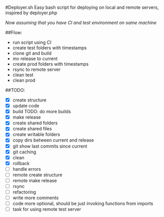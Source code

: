 #Deployer.sh
Easy bash script for deploying on local and remote servers, inspired by deployer.php

*Now assuming that you have CI and test environment on same machine*

##Flow:
 * run script using CI
 * create test folders with timestamps
 * clone git and build
 * mv release to current
 * create prod folders with timestamps
 * rsync to remote server
 * clean test
 * clean prod

##TODO:
- [x] create structure
- [x] update code
- [x] build TODO: do more builds
- [x] make release
- [x] create shared folders
- [x] create shared files
- [x] create writable folders
- [x] copy dirs between current and release
- [x] git show last commits since current
- [x] git caching
- [x] clean
- [x] rollback
- [ ] handle errors
- [ ] remote create structure
- [ ] remote make release
- [ ] rsync
- [ ] refactoring
- [ ] write more comments
- [ ] code more optional, should be just invoking functions from imports
- [ ] task for using remote test server
